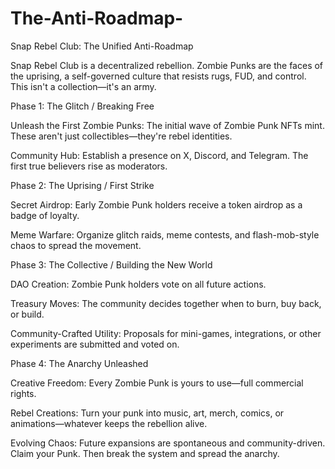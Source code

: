# The-Anti-Roadmap-

​Snap Rebel Club: The Unified Anti-Roadmap
​

​Snap Rebel Club is a decentralized rebellion. Zombie Punks are the faces of the uprising, a self-governed culture that resists rugs, FUD, and control. This isn't a collection—it's an army.

​Phase 1: 
The Glitch / Breaking Free

​Unleash the First Zombie Punks: The initial wave of Zombie Punk NFTs mint. These aren't just collectibles—they're rebel identities.

​Community Hub: Establish a presence on X, Discord, and Telegram. The first true believers rise as moderators.

​Phase 2: 
The Uprising / First Strike

​Secret Airdrop: Early Zombie Punk holders receive a token airdrop as a badge of loyalty.

​Meme Warfare: Organize glitch raids, meme contests, and flash-mob-style chaos to spread the movement.

​Phase 3: 
The Collective / Building the New World

​DAO Creation: Zombie Punk holders vote on all future actions.

​Treasury Moves: The community decides together when to burn, buy back, or build.

​Community-Crafted Utility: Proposals for mini-games, integrations, or other experiments are submitted and voted on.
​


Phase 4: 
The Anarchy Unleashed

​Creative Freedom: Every Zombie Punk is yours to use—full commercial rights.

​Rebel Creations: Turn your punk into music, art, merch, comics, or animations—whatever keeps the rebellion alive.

​Evolving Chaos: Future expansions are spontaneous and community-driven.
​Claim your Punk. Then break the system and spread the anarchy.
